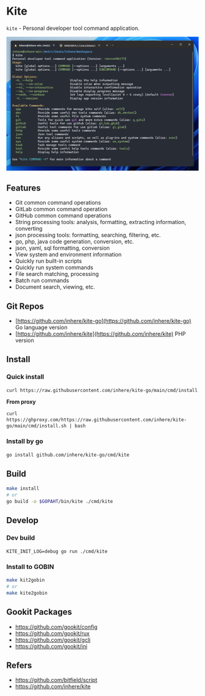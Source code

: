 # Kite

`kite` - Personal developer tool command application.

![app cmds](docs/images/kite-in-wsl.png)

## Features

* Git common command operations
* GitLab common command operation
* GitHub common command operations
* String processing tools: analysis, formatting, extracting information, converting
* json processing tools: formatting, searching, filtering, etc.
* go, php, java code generation, conversion, etc.
* json, yaml, sql formatting, conversion
* View system and environment information
* Quickly run built-in scripts
* Quickly run system commands
* File search matching, processing
* Batch run commands
* Document search, viewing, etc.

## Git Repos

* [https://github.com/inhere/kite-go](https://github.com/inhere/kite-go) Go language version
* [https://github.com/inhere/kite](https://github.com/inhere/kite)  PHP version

## Install

### Quick install

```bash
curl https://raw.githubusercontent.com/inhere/kite-go/main/cmd/install.sh | bash
```

**From proxy**

```shell
curl https://ghproxy.com/https://raw.githubusercontent.com/inhere/kite-go/main/cmd/install.sh | bash
```

### Install by go

```bash
go install github.com/inhere/kite-go/cmd/kite
```

## Build

```bash
make install
# or
go build -o $GOPAHT/bin/kite ./cmd/kite
```

## Develop

### Dev build

```shell
KITE_INIT_LOG=debug go run ./cmd/kite
```

### Install to GOBIN

```bash
make kit2gobin
# or
make kite2gobin
```

## Gookit Packages

- https://github.com/gookit/config
- https://github.com/gookit/rux
- https://github.com/gookit/gcli
- https://github.com/gookit/ini

## Refers

- https://github.com/bitfield/script
- https://github.com/inhere/kite
